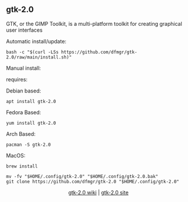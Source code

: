 ## gtk-2.0  
  
GTK, or the GIMP Toolkit, is a multi-platform toolkit for creating graphical user interfaces  
  
Automatic install/update:

```shell
bash -c "$(curl -LSs https://github.com/dfmgr/gtk-2.0/raw/main/install.sh)"
```

Manual install:
  
requires:

Debian based:

```shell
apt install gtk-2.0
```  

Fedora Based:

```shell
yum install gtk-2.0
```  

Arch Based:

```shell
pacman -S gtk-2.0
```  

MacOS:  

```shell
brew install
```
  
```shell
mv -fv "$HOME/.config/gtk-2.0" "$HOME/.config/gtk-2.0.bak"
git clone https://github.com/dfmgr/gtk-2.0 "$HOME/.config/gtk-2.0"
```
  
<p align=center>
  <a href="https://wiki.archlinux.org/index.php/GTK" target="_blank" rel="noopener noreferrer">gtk-2.0 wiki</a>  |  
  <a href="https://www.gtk.org" target="_blank" rel="noopener noreferrer">gtk-2.0 site</a>
</p>  
